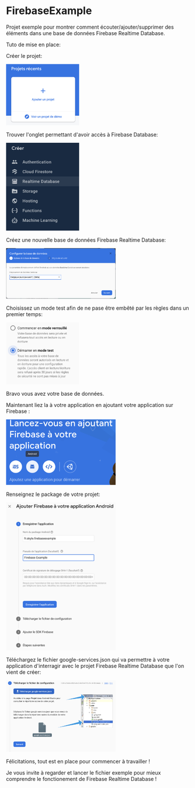 # FirebaseExample

Projet exemple pour montrer comment écouter/ajouter/supprimer des éléments dans une base de données Firebase Realtime Database.

Tuto de mise en place:

Créer le projet:

<img src="captures/firebase_create_project.png" width="200">

Trouver l'onglet permettant d'avoir accès à Firebase Database:

<img src="captures/firebase_tab.png" width="200">

Créez une nouvelle base de données Firebase Realtime Database:

<img src="captures/firebase_database_step_1.png" width="300">

Choisissez un mode test afin de ne pase être embêté par les règles dans un premier temps:

<img src="captures/firebase_database_step_2.png" width="200">

Bravo vous avez votre base de données.

Maintenant liez la à votre application en ajoutant votre application sur Firebase :

<img src="captures/firebase_add_app_step_1.png" width="300">

Renseignez le package de votre projet:

<img src="captures/firebase_add_app_step_2.png" width="300">

Téléchargez le fichier google-services.json qui va permettre à votre application d'interragir avec le projet Firebase Realtime Database que l'on vient de créer:

<img src="captures/firebase_add_app_step_3.png" width="300">

Félicitations, tout est en place pour commencer à travailler ! 

Je vous invite à regarder et lancer le fichier exemple pour mieux comprendre le fonctionement de Firebase Realtime Database !
